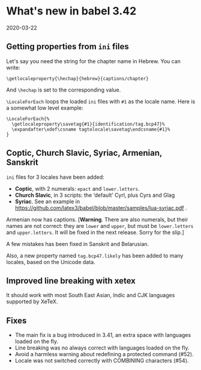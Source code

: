 # What's new in babel 3.42

2020-03-22

## Getting properties from `ini` files

Let's say you need the string for the chapter name in Hebrew. You can write:
```
\getlocaleproperty{\hechap}{hebrew}{captions/chapter}
```
And `\hechap` is set to the corresponding value.

`\LocaleForEach` loops the loaded `ini` files with `#1` as the locale name. Here is a somewhat low level example:
```
\LocaleForEach{%
  \getlocaleproperty\savetag{#1}{identification/tag.bcp47}%
  \expandafter\xdef\csname tagtolocale\savetag\endcsname{#1}%
}
```

## Coptic, Church Slavic, Syriac, Armenian, Sanskrit

`ini` files for 3 locales have been added:
* **Coptic**, with 2 numerals: `epact` and `lower.letters`.
* **Church Slavic**, in 3 scripts: the ‘default’ Cyrl, plus Cyrs and Glag
* **Syriac**. See an example in https://github.com/latex3/babel/blob/master/samples/lua-syriac.pdf .

Armenian now has captions. [**Warning**. There are also numerals, but their names are not correct: they are `lower` and `upper`, but must be `lower.letters` and `upper.letters`. It will be fixed in the next release. Sorry for the slip.]

A few mistakes has been fixed in Sanskrit and Belarusian.

Also, a new property named `tag.bcp47.likely` has been added to many locales, based on the Unicode data.

## Improved line breaking with xetex

It should work with most South East Asian, Indic and CJK languages supported by XeTeX.

## Fixes

* The main fix is a bug introduced in 3.41, an extra space with languages loaded on the fly.
* Line breaking was no always correct with languages loaded on the fly.
* Avoid a harmless warning about redefining a protected command (#52). 
* Locale was not switched correctly with COMBINING characters (#54).


